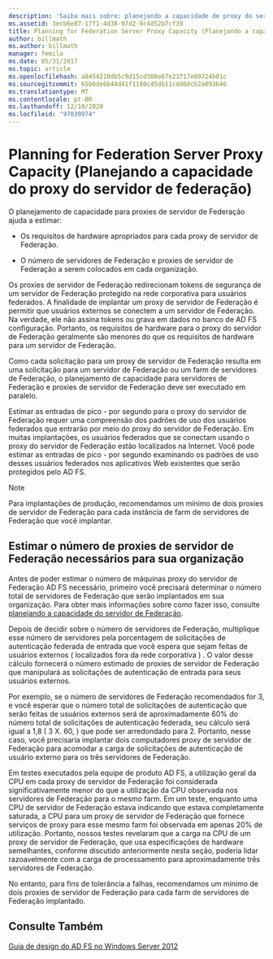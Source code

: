 ```yaml
---
description: 'Saiba mais sobre: planejando a capacidade de proxy do servidor de Federação'
ms.assetid: 3ecb6e87-17f1-4d38-97d2-9c4d52b7cf39
title: Planning for Federation Server Proxy Capacity (Planejando a capacidade do proxy do servidor de federação)
author: billmath
ms.author: billmath
manager: femila
ms.date: 05/31/2017
ms.topic: article
ms.openlocfilehash: a8454210db5c9d15cd308e67e23717e00724b81c
ms.sourcegitcommit: 65b6de6b44d41f1180c45db11cdd60cb2a093b46
ms.translationtype: MT
ms.contentlocale: pt-BR
ms.lasthandoff: 12/10/2020
ms.locfileid: "97039974"
---
```

# <a name="planning-for-federation-server-proxy-capacity"></a>Planning for Federation Server Proxy Capacity (Planejando a capacidade do proxy do servidor de federação)

O planejamento de capacidade para proxies de servidor de Federação ajuda a estimar:

-   Os requisitos de hardware apropriados para cada proxy de servidor de Federação.

-   O número de servidores de Federação e proxies de servidor de Federação a serem colocados em cada organização.

Os proxies de servidor de Federação redirecionam tokens de segurança de um servidor de Federação protegido na rede corporativa para usuários federados. A finalidade de implantar um proxy de servidor de Federação é permitir que usuários externos se conectem a um servidor de Federação. Na verdade, ele não assina tokens ou grava em dados no banco de AD FS configuração. Portanto, os requisitos de hardware para o proxy do servidor de Federação geralmente são menores do que os requisitos de hardware para um servidor de Federação.

Como cada solicitação para um proxy de servidor de Federação resulta em uma solicitação para um servidor de Federação ou um farm de servidores de Federação, o planejamento de capacidade para servidores de Federação e proxies de servidor de Federação deve ser executado em paralelo.

Estimar as entradas de pico \- por segundo para o proxy do servidor de Federação requer uma compreensão dos padrões de uso dos usuários federados que entrarão por meio do proxy do servidor de Federação. Em muitas implantações, os usuários federados que se conectam usando o proxy do servidor de Federação estão localizados na Internet. Você pode estimar as entradas de pico \- por segundo examinando os padrões de uso desses usuários federados nos aplicativos Web existentes que serão protegidos pelo AD FS.

> [!NOTE]
> Para implantações de produção, recomendamos um mínimo de dois proxies de servidor de Federação para cada instância de farm de servidores de Federação que você implantar.

## <a name="estimate-the-number-of-federation-server-proxies-required-for-your-organization"></a>Estimar o número de proxies de servidor de Federação necessários para sua organização
Antes de poder estimar o número de máquinas proxy do servidor de Federação AD FS necessário, primeiro você precisará determinar o número total de servidores de Federação que serão implantados em sua organização. Para obter mais informações sobre como fazer isso, consulte [planejando a capacidade do servidor de Federação](Planning-for-Federation-Server-Capacity.md).

Depois de decidir sobre o número de servidores de Federação, multiplique esse número de servidores pela porcentagem de solicitações de autenticação federada de entrada que você espera que sejam feitas de usuários externos \( localizados fora da rede corporativa \) . O valor desse cálculo fornecerá o número estimado de proxies de servidor de Federação que manipulará as solicitações de autenticação de entrada para seus usuários externos.

Por exemplo, se o número de servidores de Federação recomendados for 3, e você esperar que o número total de solicitações de autenticação que serão feitas de usuários externos será de aproximadamente 60% do número total de solicitações de autenticação federada, seu cálculo será igual a 1,8 \( 3 X. 60, \) que pode ser arredondado para 2.  Portanto, nesse caso, você precisaria implantar dois computadores proxy de servidor de Federação para acomodar a carga de solicitações de autenticação de usuário externo para os três servidores de Federação.

Em testes executados pela equipe de produto AD FS, a utilização geral da CPU em cada proxy de servidor de Federação foi considerada significativamente menor do que a utilização da CPU observada nos servidores de Federação para o mesmo farm.  Em um teste, enquanto uma CPU de servidor de Federação estava indicando que estava completamente saturada, a CPU para um proxy de servidor de Federação que fornece serviços de proxy para esse mesmo farm foi observada em apenas 20% de utilização. Portanto, nossos testes revelaram que a carga na CPU de um proxy de servidor de Federação, que usa especificações de hardware semelhantes, conforme discutido anteriormente nesta seção, poderia lidar razoavelmente com a carga de processamento para aproximadamente três servidores de Federação.

No entanto, para fins de tolerância a falhas, recomendamos um mínimo de dois proxies de servidor de Federação para cada farm de servidores de Federação implantado.

## <a name="see-also"></a>Consulte Também
[Guia de design do AD FS no Windows Server 2012](AD-FS-Design-Guide-in-Windows-Server-2012.md)
